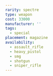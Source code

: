 ```yaml
---
rarity: spectre
type: weapon
cost: 33000
manufacturer: ''
tags:
  - special
placement: magazine
availability:
  - assault_rifle
  - heavy_pistol
  - smg
  - shotgun
  - sniper_rifle
---
```

